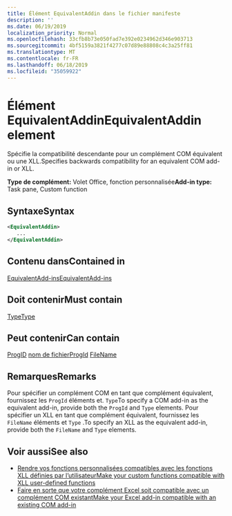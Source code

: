 ```yaml
---
title: Élément EquivalentAddin dans le fichier manifeste
description: ''
ms.date: 06/19/2019
localization_priority: Normal
ms.openlocfilehash: 33cfb8b73e050fad7e392e0234962d346e903713
ms.sourcegitcommit: 4bf5159a3821f4277c07d89e88808c4c3a25ff81
ms.translationtype: MT
ms.contentlocale: fr-FR
ms.lasthandoff: 06/18/2019
ms.locfileid: "35059922"
---
```

# <a name="equivalentaddin-element"></a><span data-ttu-id="ae237-102">Élément EquivalentAddin</span><span class="sxs-lookup"><span data-stu-id="ae237-102">EquivalentAddin element</span></span>

<span data-ttu-id="ae237-103">Spécifie la compatibilité descendante pour un complément COM équivalent ou une XLL.</span><span class="sxs-lookup"><span data-stu-id="ae237-103">Specifies backwards compatibility for an equivalent COM add-in or XLL.</span></span>

<span data-ttu-id="ae237-104">**Type de complément:** Volet Office, fonction personnalisée</span><span class="sxs-lookup"><span data-stu-id="ae237-104">**Add-in type:** Task pane, Custom function</span></span>

## <a name="syntax"></a><span data-ttu-id="ae237-105">Syntaxe</span><span class="sxs-lookup"><span data-stu-id="ae237-105">Syntax</span></span>

```XML
<EquivalentAddin>
   ...
</EquivalentAddin>
```

## <a name="contained-in"></a><span data-ttu-id="ae237-106">Contenu dans</span><span class="sxs-lookup"><span data-stu-id="ae237-106">Contained in</span></span>

[<span data-ttu-id="ae237-107">EquivalentAdd-ins</span><span class="sxs-lookup"><span data-stu-id="ae237-107">EquivalentAdd-ins</span></span>](equivalentaddins.md)

## <a name="must-contain"></a><span data-ttu-id="ae237-108">Doit contenir</span><span class="sxs-lookup"><span data-stu-id="ae237-108">Must contain</span></span>

[<span data-ttu-id="ae237-109">Type</span><span class="sxs-lookup"><span data-stu-id="ae237-109">Type</span></span>](type.md)

## <a name="can-contain"></a><span data-ttu-id="ae237-110">Peut contenir</span><span class="sxs-lookup"><span data-stu-id="ae237-110">Can contain</span></span>

<span data-ttu-id="ae237-111">[ProgID](progid.md)
[nom de fichier](filename.md)</span><span class="sxs-lookup"><span data-stu-id="ae237-111">[ProgId](progid.md)
[FileName](filename.md)</span></span>

## <a name="remarks"></a><span data-ttu-id="ae237-112">Remarques</span><span class="sxs-lookup"><span data-stu-id="ae237-112">Remarks</span></span>

<span data-ttu-id="ae237-113">Pour spécifier un complément COM en tant que complément équivalent, fournissez les `ProgId` éléments et. `Type`</span><span class="sxs-lookup"><span data-stu-id="ae237-113">To specify a COM add-in as the equivalent add-in, provide both the `ProgId` and `Type` elements.</span></span> <span data-ttu-id="ae237-114">Pour spécifier un XLL en tant que complément équivalent, fournissez les `FileName` éléments et `Type` .</span><span class="sxs-lookup"><span data-stu-id="ae237-114">To specify an XLL as the equivalent add-in, provide both the `FileName` and `Type` elements.</span></span>

## <a name="see-also"></a><span data-ttu-id="ae237-115">Voir aussi</span><span class="sxs-lookup"><span data-stu-id="ae237-115">See also</span></span>

- [<span data-ttu-id="ae237-116">Rendre vos fonctions personnalisées compatibles avec les fonctions XLL définies par l’utilisateur</span><span class="sxs-lookup"><span data-stu-id="ae237-116">Make your custom functions compatible with XLL user-defined functions</span></span>](../../excel/make-custom-functions-compatible-with-xll-udf.md)
- [<span data-ttu-id="ae237-117">Faire en sorte que votre complément Excel soit compatible avec un complément COM existant</span><span class="sxs-lookup"><span data-stu-id="ae237-117">Make your Excel add-in compatible with an existing COM add-in</span></span>](../../develop/make-office-add-in-compatible-with-existing-com-add-in.md)